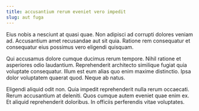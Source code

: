 ```yaml
---
title: accusantium rerum eveniet vero impedit
slug: aut fuga
---
```


Eius nobis a nesciunt at quasi quae. Non adipisci ad corrupti dolores veniam ad. Accusantium amet recusandae aut sit quia. Ratione rem consequatur et consequatur eius possimus vero eligendi quisquam.

Qui accusamus dolore cumque ducimus rerum tempore. Nihil ratione et asperiores odio laudantium. Reprehenderit architecto similique fugiat quia voluptate consequatur. Illum est eum alias quo enim maxime distinctio. Ipsa dolor voluptatem quaerat quod. Neque ab natus.

Eligendi aliquid odit non. Quia impedit reprehenderit nulla rerum occaecati. Rerum accusantium at deleniti. Quos cumque autem eveniet quae enim ex. Et aliquid reprehenderit doloribus. In officiis perferendis vitae voluptates.
